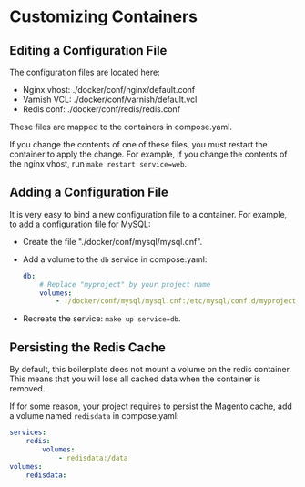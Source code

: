 # Customizing Containers

## Editing a Configuration File

The configuration files are located here:

- Nginx vhost: ./docker/conf/nginx/default.conf
- Varnish VCL: ./docker/conf/varnish/default.vcl
- Redis conf: ./docker/conf/redis/redis.conf

These files are mapped to the containers in compose.yaml.

If you change the contents of one of these files, you must restart the container to apply the change.
For example, if you change the contents of the nginx vhost, run `make restart service=web`.

## Adding a Configuration File

It is very easy to bind a new configuration file to a container.
For example, to add a configuration file for MySQL:

- Create the file "./docker/conf/mysql/mysql.cnf".
- Add a volume to the `db` service in compose.yaml:

    ```yaml
    db:
        # Replace "myproject" by your project name
        volumes:
            - ./docker/conf/mysql/mysql.cnf:/etc/mysql/conf.d/myproject.cnf`
    ```

- Recreate the service: `make up service=db`.

## Persisting the Redis Cache

By default, this boilerplate does not mount a volume on the redis container.
This means that you will lose all cached data when the container is removed.

If for some reason, your project requires to persist the Magento cache, add a volume named `redisdata` in compose.yaml:

```yaml
services:
    redis:
        volumes:
            - redisdata:/data
volumes:
    redisdata:
```
